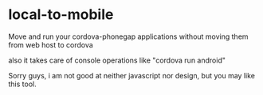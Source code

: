 # local-to-mobile
Move and run your cordova-phonegap applications without moving them from web host to cordova

also it takes care of console operations like "cordova run android"

Sorry guys, i am not good at neither javascript nor design, but you may like this tool.
